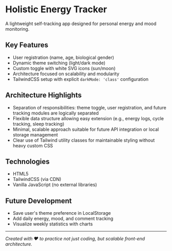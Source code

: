 # Holistic Energy Tracker

A lightweight self-tracking app designed for personal energy and mood monitoring.

## Key Features
- User registration (name, age, biological gender)
- Dynamic theme switching (light/dark mode)
- Custom toggle with white SVG icons (sun/moon)
- Architecture focused on scalability and modularity
- TailwindCSS setup with explicit `darkMode: 'class'` configuration

## Architecture Highlights
- Separation of responsibilities: theme toggle, user registration, and future tracking modules are logically separated
- Flexible data structure allowing easy extension (e.g., energy logs, cycle tracking, sleep tracking)
- Minimal, scalable approach suitable for future API integration or local storage management
- Clear use of Tailwind utility classes for maintainable styling without heavy custom CSS

## Technologies
- HTML5
- TailwindCSS (via CDN)
- Vanilla JavaScript (no external libraries)

## Future Development
- Save user's theme preference in LocalStorage
- Add daily energy, mood, and comment tracking
- Visualize weekly statistics with charts

---

*Created with ❤️ to practice not just coding, but scalable front-end architecture.*
